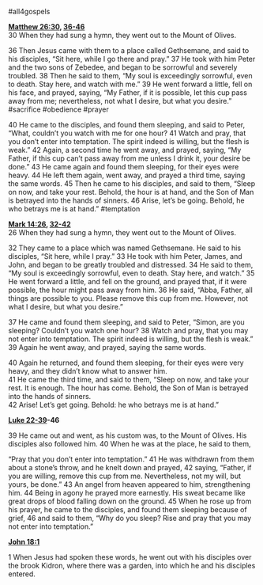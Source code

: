 #all4gospels   

**[Matthew 26:30](http://www.blueletterbible.org/search/preSearch.cfm?Criteria=Matthew+26.30&t=NIV), [36-46](http://www.blueletterbible.org/search/preSearch.cfm?Criteria=Matthew+26.36-46&t=NIV)**  
30 When they had sung a hymn, they went out to the Mount of Olives.

36 Then Jesus came with them to a place called Gethsemane, and said to his disciples, “Sit here, while I go there and pray.” 37 He took with him Peter and the two sons of Zebedee, and began to be sorrowful and severely troubled. 38 Then he said to them, “My soul is exceedingly sorrowful, even to death. Stay here, and watch with me.” 39 He went forward a little, fell on his face, and prayed, saying, “My Father, if it is possible, let this cup pass away from me; nevertheless, not what I desire, but what you desire.” #sacrifice #obedience #prayer

40 He came to the disciples, and found them sleeping, and said to Peter, “What, couldn’t you watch with me for one hour? 41 Watch and pray, that you don’t enter into temptation. The spirit indeed is willing, but the flesh is weak.” 42 Again, a second time he went away, and prayed, saying, “My Father, if this cup can’t pass away from me unless I drink it, your desire be done.” 43 He came again and found them sleeping, for their eyes were heavy. 44 He left them again, went away, and prayed a third time, saying the same words. 45 Then he came to his disciples, and said to them, “Sleep on now, and take your rest. Behold, the hour is at hand, and the Son of Man is betrayed into the hands of sinners. 46 Arise, let’s be going. Behold, he who betrays me is at hand.” #temptation 

**[Mark 14:26](http://www.blueletterbible.org/search/preSearch.cfm?Criteria=Mark+14.26&t=NIV), [32-42](http://www.blueletterbible.org/search/preSearch.cfm?Criteria=Mark+14.32-42&t=NIV)**  
26 When they had sung a hymn, they went out to the Mount of Olives.

32 They came to a place which was named Gethsemane. He said to his disciples, “Sit here, while I pray.” 33 He took with him Peter, James, and John, and began to be greatly troubled and distressed. 34 He said to them, “My soul is exceedingly sorrowful, even to death. Stay here, and watch.” 35 He went forward a little, and fell on the ground, and prayed that, if it were possible, the hour might pass away from him. 36 He said, “Abba, Father, all things are possible to you. Please remove this cup from me. However, not what I desire, but what you desire.”

37 He came and found them sleeping, and said to Peter, “Simon, are you sleeping? Couldn’t you watch one hour? 38 Watch and pray, that you may not enter into temptation. The spirit indeed is willing, but the flesh is weak.” 39 Again he went away, and prayed, saying the same words.

40 Again he returned, and found them sleeping, for their eyes were very heavy, and they didn’t know what to answer him.  
41 He came the third time, and said to them, “Sleep on now, and take your rest. It is enough. The hour has come. Behold, the Son of Man is betrayed into the hands of sinners.  
42 Arise! Let’s get going. Behold: he who betrays me is at hand.”

**[Luke 22-39](http://www.blueletterbible.org/search/preSearch.cfm?Criteria=Luke+22-39&t=NIV)-46**

39 He came out and went, as his custom was, to the Mount of Olives. His disciples also followed him. 40 When he was at the place, he said to them,

“Pray that you don’t enter into temptation.” 41 He was withdrawn from them about a stone’s throw, and he knelt down and prayed, 42 saying, “Father, if you are willing, remove this cup from me. Nevertheless, not my will, but yours, be done.” 43 An angel from heaven appeared to him, strengthening him. 44 Being in agony he prayed more earnestly. His sweat became like great drops of blood falling down on the ground. 45 When he rose up from his prayer, he came to the disciples, and found them sleeping because of grief, 46 and said to them, “Why do you sleep? Rise and pray that you may not enter into temptation.”

**[John 18:1](http://www.blueletterbible.org/search/preSearch.cfm?Criteria=John+18.1&t=NIV)**

1 When Jesus had spoken these words, he went out with his disciples over the brook Kidron, where there was a garden, into which he and his disciples entered.